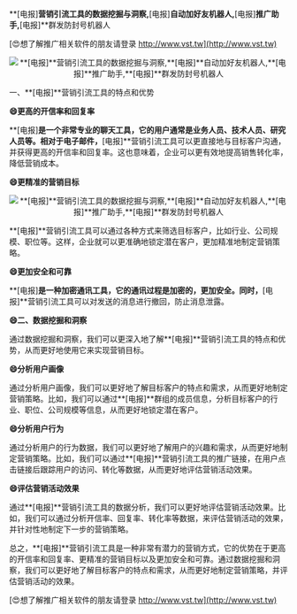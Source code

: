 **[电报]**营销引流工具的数据挖掘与洞察,**[电报]**自动加好友机器人,**[电报]**推广助手,**[电报]**群发防封号机器人

[😍想了解推广相关软件的朋友请登录 http://www.vst.tw](http://www.vst.tw)

 <center><img src="https://vst.tw/MP4/tuiguang/png/1.png" alt="**[电报]**营销引流工具的数据挖掘与洞察,**[电报]**自动加好友机器人,**[电报]**推广助手,**[电报]**群发防封号机器人"></center>

一、**[电报]**营销引流工具的特点和优势

**😄更高的开信率和回复率**

**[电报]**是一个非常专业的聊天工具，它的用户通常是业务人员、技术人员、研究人员等。相对于电子邮件，**[电报]**营销引流工具可以更直接地与目标客户沟通，并获得更高的开信率和回复率。这也意味着，企业可以更有效地提高销售转化率，降低营销成本。

**😄更精准的营销目标**

 <center><img src="https://vst.tw/MP4/tuiguang/png/1.png" alt="**[电报]**营销引流工具的数据挖掘与洞察,**[电报]**自动加好友机器人,**[电报]**推广助手,**[电报]**群发防封号机器人"></center>

**[电报]**营销引流工具可以通过各种方式来筛选目标客户，比如行业、公司规模、职位等。这样，企业就可以更准确地锁定潜在客户，更加精准地制定营销策略。

**😄更加安全和可靠**

**[电报]**是一种加密通讯工具，它的通讯过程是加密的，更加安全。同时，**[电报]**营销引流工具可以对发送的消息进行撤回，防止消息泄露。

**😄二、数据挖掘和洞察**

通过数据挖掘和洞察，我们可以更深入地了解**[电报]**营销引流工具的特点和优势，从而更好地使用它来实现营销目标。

**😄分析用户画像**

通过分析用户画像，我们可以更好地了解目标客户的特点和需求，从而更好地制定营销策略。比如，我们可以通过**[电报]**群组的成员信息，分析目标客户的行业、职位、公司规模等信息，从而更好地锁定潜在客户。

**😄分析用户行为**

通过分析用户的行为数据，我们可以更好地了解用户的兴趣和需求，从而更好地制定营销策略。比如，我们可以通过**[电报]**营销引流工具的推广链接，在用户点击链接后跟踪用户的访问、转化等数据，从而更好地评估营销活动效果。

**😄评估营销活动效果**

通过**[电报]**营销引流工具的数据分析，我们可以更好地评估营销活动效果。比如，我们可以通过分析开信率、回复率、转化率等数据，来评估营销活动的效果，并针对性地制定下一步的营销策略。

总之，**[电报]**营销引流工具是一种非常有潜力的营销方式，它的优势在于更高的开信率和回复率、更精准的营销目标以及更加安全和可靠。通过数据挖掘和洞察，我们可以更好地了解目标客户的特点和需求，从而更好地制定营销策略，并评估营销活动的效果。

[😍想了解推广相关软件的朋友请登录 http://www.vst.tw](http://www.vst.tw)



